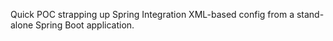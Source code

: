 Quick POC strapping up Spring Integration XML-based config from a stand-alone Spring Boot application.